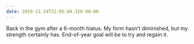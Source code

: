 ```yaml
---
date: 2019-11-24T21:05:04.328-00:00
---
```

Back in the gym after a 6-month hiatus. My form hasn’t diminished, but my strength certainly has. End-of-year goal will be to try and regain it.

